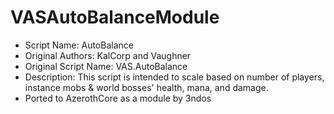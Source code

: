 # VASAutoBalanceModule
* Script Name: AutoBalance
* Original Authors: KalCorp and Vaughner
* Original Script Name: VAS.AutoBalance
* Description: This script is intended to scale based on number of players, instance mobs & world bosses' health, mana, and damage.
* Ported to AzerothCore as a module by 3ndos
